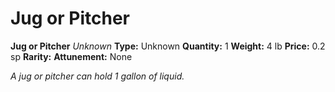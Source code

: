 # Jug or Pitcher

**Jug or Pitcher**
_Unknown_
**Type:** Unknown
**Quantity:** 1
**Weight:** 4 lb
**Price:** 0.2 sp
**Rarity:** 
**Attunement:** None

*A jug or pitcher can hold 1 gallon of liquid.*